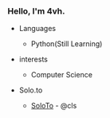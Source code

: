 ### Hello, I'm 4vh.

* Languages
  * Python(Still Learning)

* interests
  * Computer Science

* Solo.to
  * [SoloTo](https://solo.to/cls) - @cls

